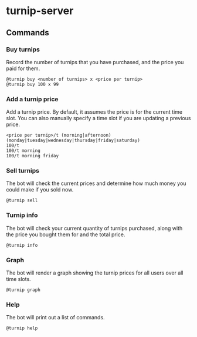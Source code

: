 # turnip-server

## Commands

### Buy turnips

Record the number of turnips that you have purchased, and the price you paid for them.

```
@turnip buy <number of turnips> x <price per turnip>
@turnip buy 100 x 99
```

### Add a turnip price

Add a turnip price. By default, it assumes the price is for the current time slot. You can also manually specify a time slot if you are updating a previous price.

```
<price per turnip>/t (morning|afternoon) (monday|tuesday|wednesday|thursday|friday|saturday)
100/t
100/t morning
100/t morning friday
```

### Sell turnips

The bot will check the current prices and determine how much money you could make if you sold now.

```
@turnip sell
```

### Turnip info

The bot will check your current quantity of turnips purchased, along with the price you bought them for and the total price.

```
@turnip info
```

### Graph

The bot will render a graph showing the turnip prices for all users over all time slots.

```
@turnip graph
```

### Help

The bot will print out a list of commands.

```
@turnip help
```
